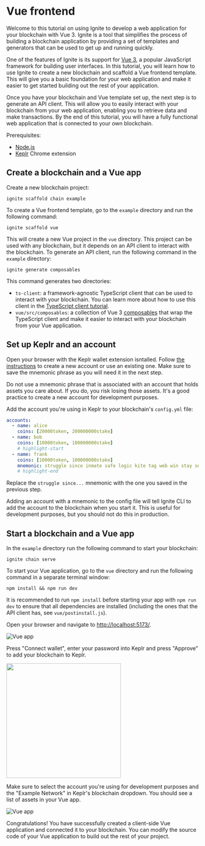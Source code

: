# Vue frontend

Welcome to this tutorial on using Ignite to develop a web application for your
blockchain with Vue 3. Ignite is a tool that simplifies the process of building
a blockchain application by providing a set of templates and generators that can
be used to get up and running quickly.

One of the features of Ignite is its support for [Vue 3](https://vuejs.org/), a
popular JavaScript framework for building user interfaces. In this tutorial, you
will learn how to use Ignite to create a new blockchain and scaffold a Vue
frontend template. This will give you a basic foundation for your web
application and make it easier to get started building out the rest of your
application.

Once you have your blockchain and Vue template set up, the next step is to
generate an API client. This will allow you to easily interact with your
blockchain from your web application, enabling you to retrieve data and make
transactions. By the end of this tutorial, you will have a fully functional web
application that is connected to your own blockchain.

Prerequisites:

* [Node.js](https://nodejs.org/en/)
* [Keplr](https://www.keplr.app/) Chrome extension

## Create a blockchain and a Vue app

Create a new blockchain project:

```
ignite scaffold chain example
```

To create a Vue frontend template, go to the `example` directory and run the
following command:

```
ignite scaffold vue
```

This will create a new Vue project in the `vue` directory. This project can be
used with any blockchain, but it depends on an API client to interact with the
blockchain. To generate an API client, run the following command in the
`example` directory:

```
ignite generate composables
```

This command generates two directories:

* `ts-client`: a framework-agnostic TypeScript client that can be used to
  interact with your blockchain. You can learn more about how to use this client
  in the [TypeScript client tutorial](/clients/typescript).
* `vue/src/composables`: a collection of Vue 3
  [composables](https://vuejs.org/guide/reusability/composables.html) that wrap
  the TypeScript client and make it easier to interact with your blockchain from
  your Vue application.

## Set up Keplr and an account

Open your browser with the Keplr wallet extension isntalled. Follow [the
instructions](https://keplr.crunch.help/en/getting-started/creating-a-new-keplr-account)
to create a new account or use an existing one. Make sure to save the mnemonic
phrase as you will need it in the next step.

Do not use a mnemonic phrase that is associated with an account that holds
assets you care about. If you do, you risk losing those assets. It's a good
practice to create a new account for development purposes.

Add the account you're using in Keplr to your blockchain's `config.yml` file:

```yml
accounts:
  - name: alice
    coins: [20000token, 200000000stake]
  - name: bob
    coins: [10000token, 100000000stake]
    # highlight-start
  - name: frank
    coins: [10000token, 100000000stake]
    mnemonic: struggle since inmate safe logic kite tag web win stay security wonder
    # highlight-end
```

Replace the `struggle since...` mnemonic with the one you saved in the previous
step.

Adding an account with a mnemonic to the config file will tell Ignite CLI to add
the account to the blockchain when you start it. This is useful for development
purposes, but you should not do this in production.

## Start a blockchain and a Vue app

In the `example` directory run the following command to start your blockchain:

```
ignite chain serve
```

To start your Vue application, go to the `vue` directory and run the following
command in a separate terminal window:

```
npm install && npm run dev
```

It is recommended to run `npm install` before starting your app with `npm run
dev` to ensure that all dependencies are installed (including the ones that the
API client has, see `vue/postinstall.js`).

Open your browser and navigate to
[http://localhost:5173/](http://localhost:5173/).

![Vue app](/img/vue-1.png)

Press "Connect wallet", enter your password into Keplr and press "Approve" to
add your blockchain to Keplr.

<img src="/img/vue-4.png" width="300"/>

Make sure to select the account you're using for development purposes and the
"Example Network" in Keplr's blockchain dropdown. You should see a list of
assets in your Vue app.

![Vue app](/img/vue-5.png)

Congratulations! You have successfully created a client-side Vue application and
connected it to your blockchain. You can modify the source code of your Vue
application to build out the rest of your project.
